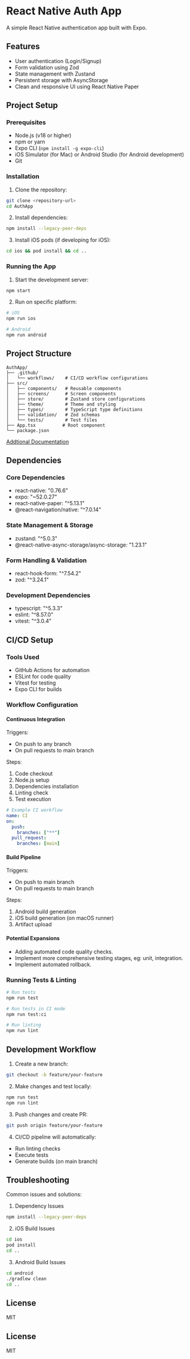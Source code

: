 # React Native Auth App

A simple React Native authentication app built with Expo.

## Features

- User authentication (Login/Signup)
- Form validation using Zod
- State management with Zustand
- Persistent storage with AsyncStorage
- Clean and responsive UI using React Native Paper

## Project Setup

### Prerequisites

- Node.js (v18 or higher)
- npm or yarn
- Expo CLI (`npm install -g expo-cli`)
- iOS Simulator (for Mac) or Android Studio (for Android development)
- Git

### Installation

1. Clone the repository:

```bash
git clone <repository-url>
cd AuthApp
```

2. Install dependencies:

```bash
npm install --legacy-peer-deps
```

3. Install iOS pods (if developing for iOS):

```bash
cd ios && pod install && cd ..
```

### Running the App

1. Start the development server:

```bash
npm start
```

2. Run on specific platform:

```bash
# iOS
npm run ios

# Android
npm run android
```

## Project Structure

```
AuthApp/
├── .github/
│   └── workflows/    # CI/CD workflow configurations
├── src/
│   ├── components/   # Reusable components
│   ├── screens/      # Screen components
│   ├── store/        # Zustand store configurations
│   ├── theme/        # Theme and styling
│   ├── types/        # TypeScript type definitions
│   ├── validation/   # Zod schemas
│   └── tests/        # Test files
├── App.tsx          # Root component
└── package.json
```

[Addtional Documentation](additional-documentation/files-and-technical-decisions.md)

## Dependencies

### Core Dependencies

- react-native: "0.76.6"
- expo: "~52.0.27"
- react-native-paper: "^5.13.1"
- @react-navigation/native: "^7.0.14"

### State Management & Storage

- zustand: "^5.0.3"
- @react-native-async-storage/async-storage: "1.23.1"

### Form Handling & Validation

- react-hook-form: "^7.54.2"
- zod: "^3.24.1"

### Development Dependencies

- typescript: "^5.3.3"
- eslint: "^8.57.0"
- vitest: "^3.0.4"

## CI/CD Setup

### Tools Used

- GitHub Actions for automation
- ESLint for code quality
- Vitest for testing
- Expo CLI for builds

### Workflow Configuration

#### Continuous Integration

Triggers:

- On push to any branch
- On pull requests to main branch

Steps:

1. Code checkout
2. Node.js setup
3. Dependencies installation
4. Linting check
5. Test execution

```yaml
# Example CI workflow
name: CI
on:
  push:
    branches: ["**"]
  pull_request:
    branches: [main]
```

#### Build Pipeline

Triggers:

- On push to main branch
- On pull requests to main branch

Steps:

1. Android build generation
2. iOS build generation (on macOS runner)
3. Artifact upload

#### Potential Expansions

- Adding automated code quality checks.
- Implement more comprehensive testing stages, eg: unit, integration.
- Implement automated rollback.

### Running Tests & Linting

```bash
# Run tests
npm run test

# Run tests in CI mode
npm run test:ci

# Run linting
npm run lint
```

## Development Workflow

1. Create a new branch:

```bash
git checkout -b feature/your-feature
```

2. Make changes and test locally:

```bash
npm run test
npm run lint
```

3. Push changes and create PR:

```bash
git push origin feature/your-feature
```

4. CI/CD pipeline will automatically:

- Run linting checks
- Execute tests
- Generate builds (on main branch)

## Troubleshooting

Common issues and solutions:

1. Dependency Issues

```bash
npm install --legacy-peer-deps
```

2. iOS Build Issues

```bash
cd ios
pod install
cd ..
```

3. Android Build Issues

```bash
cd android
./gradlew clean
cd ..
```

## License

MIT


## License

MIT
